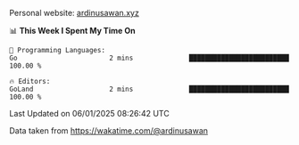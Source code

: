 Personal website: [ardinusawan.xyz](https://ardinusawan.xyz)

<!--START_SECTION:waka-->
📊 **This Week I Spent My Time On** 

```text
💬 Programming Languages: 
Go                       2 mins              █████████████████████████   100.00 % 

🔥 Editors: 
GoLand                   2 mins              █████████████████████████   100.00 % 
```


 Last Updated on 06/01/2025 08:26:42 UTC
<!--END_SECTION:waka-->
Data taken from https://wakatime.com/@ardinusawan
